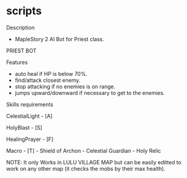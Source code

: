 # scripts

Description
  - MapleStory 2 AI Bot for Priest class.

PRIEST BOT 

Features 
  - auto heal if HP is below 70%.
  - find/attack closest enemy.
  - stop attacking if no enemies is on range.
  - jumps upward/downward if necessary to get to the enemies.

Skills requirements

CelestialLight - [A]

HolyBlast - [S]

HealingPrayer - [F]

  Macro - [T]
    - Shield of Archon
    - Celestial Guardian
    - Holy Relic

NOTE: It only Works in LULU VILLAGE MAP but can be easily editted to work on any other map (it checks the mobs by their max health).
